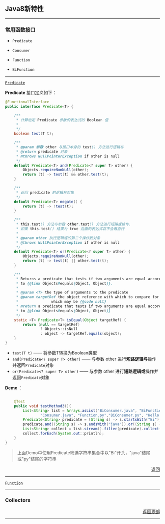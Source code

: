 ## <a name="top">Java8新特性</a>



-----

### 常用函数接口

+ <a name="Predicate">`Predicate`</a>


+ <a name="Consumer">`Consumer`</a>


+ <a name="Function">`Function`</a>


+ <a name="BiFunction">`BiFunction`</a>



---

<a href="#Predicate">`Predicate`</a>

**Predicate** 接口定义如下：

```java
@FunctionalInterface
public interface Predicate<T> {

    /**
     * 计算给定 Predicate 参数的表达式的 Boolean 值
     *
     */
    boolean test(T t);

    /**
     * @param 参数 other 与接口本身的 test() 方法进行逻辑与
     * @return predicate 对象
     * @throws NullPointerException if other is null
     */
    default Predicate<T> and(Predicate<? super T> other) {
        Objects.requireNonNull(other);
        return (t) -> test(t) && other.test(t);
    }

    /**
     * 返回 predicate 的逻辑非对象
     */
    default Predicate<T> negate() {
        return (t) -> !test(t);
    }

    /**
     * this.test() 方法与参数 other.test() 方法进行短路或操作，
     * 如果 this.test() 结果为 true 后面的表达式将不会再自行
     *
     * @param other 执行逻辑或的第二个操作数对象
     * @throws NullPointerException if other is null
     */
    default Predicate<T> or(Predicate<? super T> other) {
        Objects.requireNonNull(other);
        return (t) -> test(t) || other.test(t);
    }

    /**
     * Returns a predicate that tests if two arguments are equal according
     * to {@link Objects#equals(Object, Object)}.
     *
     * @param <T> the type of arguments to the predicate
     * @param targetRef the object reference with which to compare for equality,
     *               which may be {@code null}
     * @return a predicate that tests if two arguments are equal according
     * to {@link Objects#equals(Object, Object)}
     */
    static <T> Predicate<T> isEqual(Object targetRef) {
        return (null == targetRef)
                ? Objects::isNull
                : object -> targetRef.equals(object);
    }
}

```

+ `test(T t)` —— 将参数T转换为Boolean类型
+ `and(Predicate<? super T> other)` —— 与参数 other 进行**短路逻辑与**操作并返回`Predicate`对象
+ `or(Predicate<? super T> other)` —— 与参数 other 进行**短路逻辑或**操作并返回`Predicate`对象



**Demo** ：

```java

    @Test
    public void testMethod3(){
        List<String> list = Arrays.asList("BiConsumer.java", "BiFunction.java",
                "Consumer.java", "Function.py","BiConsumer.py", "Hello.py");
        Predicate<String> predicate = (String s) -> s.startsWith("Bi");
        predicate.and((String s) -> s.endsWith("java")).or((String s) -> s.endsWith("py"));
        List<String> collect = list.stream().filter(predicate).collect(Collectors.toList());
        collect.forEach(System.out::println);
    }
}
```

> 上面Demo中使用Predicate筛选字符串集合中以"Bi"开头，"java"结尾或"py"结尾的字符串

<p align="right"><a href="#top">返回</a></p>



<hr/>

<a href="#Function">`Function`</a>



----

### Collectors







<p align="right"><a href="#top">返回顶部</a></p>

------